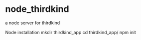 # node_thirdkind
a node server for thirdkind

Node installation
mkdir thirdkind_app
cd thirdkind_app/
npm init
